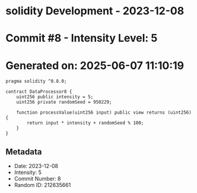 ﻿# solidity Development - 2023-12-08
# Commit #8 - Intensity Level: 5
# Generated on: 2025-06-07 11:10:19
```solidity
pragma solidity ^0.8.0;

contract DataProcessor8 {
    uint256 public intensity = 5;
    uint256 private randomSeed = 950229;

    function processValue(uint256 input) public view returns (uint256) {
        return input * intensity + randomSeed % 100;
    }
}
```
## Metadata
- Date: 2023-12-08
- Intensity: 5
- Commit Number: 8
- Random ID: 212635661
